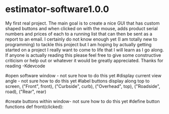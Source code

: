 # estimator-software1.0.0
My first real project. The main goal is to create a nice GUI that has custom shaped buttons and when clicked on with the mouse, adds product serial numbers and prices of each to a running list that can then be sent as a report to an email. I certainly do not know enough yet (I am totally new to programming) to tackle this project but I am hoping by actually getting started on a project I really want to come to life that I will learn as I go along. If anyone is actually reading this please feel free to give some constructive criticism or help out or whatever it would be greatly appreciated. Thanks for reading -Kdevcode


#open software window - not sure how to do this yet
#display current view angle - not sure how to do this yet
#label buttons
  display along top to screen, 
   ("Front", front), ("Curbside", curb), ("Overhead", top), ("Roadside", road), ("Rear", rear)

#create buttons within window- not sure how to do this yet
#define button functions
def front(clicked):
  
